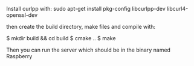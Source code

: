 Install curlpp with:
sudo apt-get install pkg-config libcurlpp-dev libcurl4-openssl-dev

then create the build directory, make files and compile with:

$ mkdir build && cd build 
$ cmake ..
$ make

Then you can run the server which should be in the binary named Raspberry